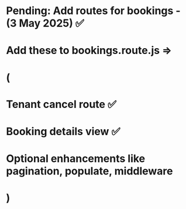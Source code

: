 # Pending: Add routes for bookings - (3 May 2025) ✅

# Add these to bookings.route.js =>
# (
# Tenant cancel route ✅
# Booking details view ✅
# Optional enhancements like pagination, populate, middleware
# )
